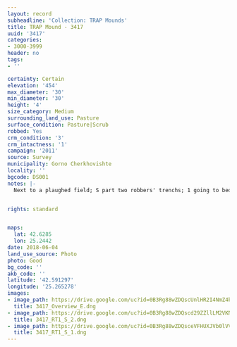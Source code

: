 ```yaml
---
layout: record
subheadline: 'Collection: TRAP Mounds'
title: TRAP Mound - 3417
uuid: '3417'
categories:
- 3000-3999
header: no
tags:
- ''

certainty: Certain
elevation: '454'
max_diameter: '30'
min_diameter: '30'
height: '4'
size_category: Medium
surrounding_land_use: Pasture
surface_condition: Pasture|Scrub
robbed: Yes
crm_condition: '3'
crm_intactness: '1'
campaign: '2011'
source: Survey
municipality: Gorno Cherkhovishte
locality: ''
bgcode: DS001
notes: |-
  Next to a plaughed field; S part two robbers' trenchs; 1 going to bedrock.


rights: standard


maps:
  lat: 42.6285
  lon: 25.2442
date: 2018-06-04
land_use_source: Photo
photo: Good
bg_code: ''
akb_code: ''
latitude: '42.591297'
longitude: '25.265278'
images:
- image_path: https://drive.google.com/uc?id=0B3Rg88wZDQscUnlHR2I4NmZ4bXM
  title: 3417_Overview_E.dng
- image_path: https://drive.google.com/uc?id=0B3Rg88wZDQscd29ZZllLM2VKNWs
  title: 3417_RT1_S_2.dng
- image_path: https://drive.google.com/uc?id=0B3Rg88wZDQsceVFHUXJVb0lVVXM
  title: 3417_RT1_S_1.dng
---
```

